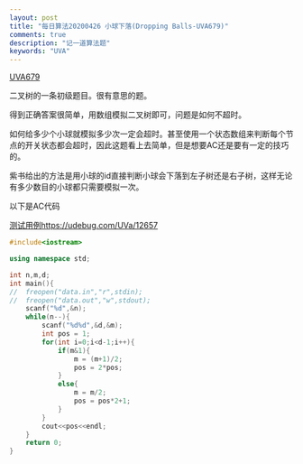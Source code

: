 ```yaml
---
layout: post
title: "每日算法20200426 小球下落(Dropping Balls-UVA679)"
comments: true
description: "记一道算法题"
keywords: "UVA"
---
```


[UVA679](https://vjudge.net/problem/UVA-679)

二叉树的一条初级题目。很有意思的题。

得到正确答案很简单，用数组模拟二叉树即可，问题是如何不超时。

如何给多少个小球就模拟多少次一定会超时。甚至使用一个状态数组来判断每个节点的开关状态都会超时，因此这题看上去简单，但是想要AC还是要有一定的技巧的。

紫书给出的方法是用小球的id直接判断小球会下落到左子树还是右子树，这样无论有多少数目的小球都只需要模拟一次。

以下是AC代码

[测试用例https://udebug.com/UVa/12657](https://udebug.com/UVa/679)

```cpp
#include<iostream>

using namespace std;

int n,m,d;
int main(){
//	freopen("data.in","r",stdin);
//	freopen("data.out","w",stdout);
	scanf("%d",&n);
	while(n--){
		scanf("%d%d",&d,&m);
		int pos = 1;
		for(int i=0;i<d-1;i++){
			if(m&1){
				m = (m+1)/2;
				pos = 2*pos;
			}
			else{
				m = m/2;
				pos = pos*2+1;
			}
		}
		cout<<pos<<endl;		
	}
	return 0;
} 
```

